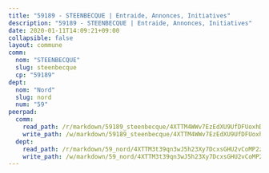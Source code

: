 ```yaml
---
title: "59189 - STEENBECQUE | Entraide, Annonces, Initiatives"
description: "59189 - STEENBECQUE | Entraide, Annonces, Initiatives"
date: 2020-01-11T14:09:21+09:00
collapsible: false
layout: commune
comm:
  nom: "STEENBECQUE"
  slug: steenbecque
  cp: "59189"
dept:
  nom: "Nord"
  slug: nord
  num: "59"
peerpad:
  comm:
    read_path: /r/markdown/59189_steenbecque/4XTTM4WWv7EzEdXU9UfDFUoxhDG6BCQosMHAsrnBzdTcPSP48
    write_path: /w/markdown/59189_steenbecque/4XTTM4WWv7EzEdXU9UfDFUoxhDG6BCQosMHAsrnBzdTcPSP48-K3TgUePbeCYa64Y1AAKPfn4vWcJWJqk4aYRPWrRQp98U7oGqkepoyzJY8H8XAK1b78VxwyanfF2ceTFvbk39WrHadS5vddJfsc7qLAGD6LcJEeXxPzPLeytzUUProa9JwL8pX5KJ
  dept:
    read_path: /r/markdown/59_nord/4XTTM3t39qn3wJ5h23Xy7DcxsGHU2vCoMP2z3iS4TUn3TrtdJ
    write_path: /w/markdown/59_nord/4XTTM3t39qn3wJ5h23Xy7DcxsGHU2vCoMP2z3iS4TUn3TrtdJ-K3TgTuZGkuZqXfr6fpmH7pGsMT6ndvZQMyRDze5QBt7XScLWHoBi246kLoDKpTH2Yo4f3AFSSJqGc2ozvNww7qPLqsDjpvahxCbQ6F5znbfjp6kVgaDcTYc9LyhwSfYuCevnvZUQ
---
```


